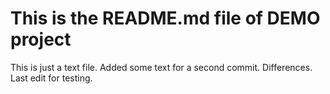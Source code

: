 # This is the README.md file of DEMO project
This is just a text file.
Added some text for a second commit.
Differences.
Last edit for testing.
